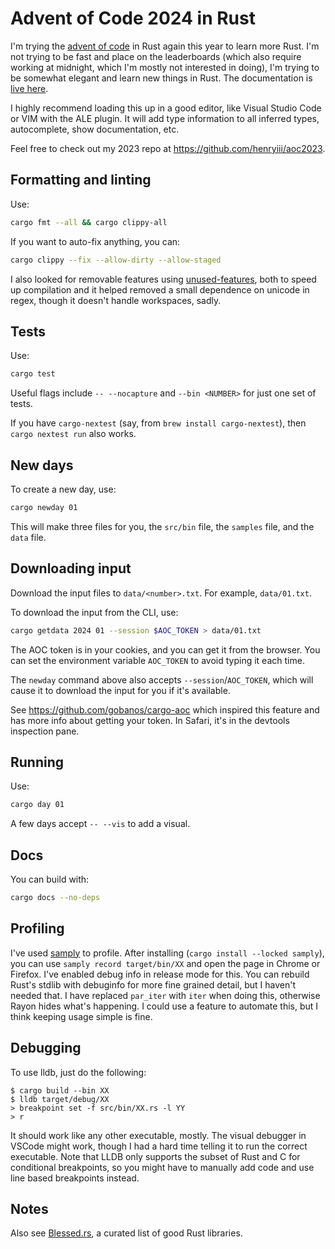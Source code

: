 # Advent of Code 2024 in Rust

I'm trying the [advent of code](https://adventofcode.com/2024) in Rust again this
year to learn more Rust. I'm not trying to be fast and place on the leaderboards
(which also require working at midnight, which I'm mostly not interested in
doing), I'm trying to be somewhat elegant and learn new things in Rust. The
documentation is [live here](https://henryiii.github.io/aoc2024).

I highly recommend loading this up in a good editor, like Visual Studio Code or
VIM with the ALE plugin. It will add type information to all inferred types,
autocomplete, show documentation, etc.

Feel free to check out my 2023 repo at <https://github.com/henryiii/aoc2023>.

## Formatting and linting

Use:

```bash
cargo fmt --all && cargo clippy-all
```

If you want to auto-fix anything, you can:

```bash
cargo clippy --fix --allow-dirty --allow-staged
```

I also looked for removable features using
[unused-features](https://crates.io/crates/cargo-unused-features), both to
speed up compilation and it helped removed a small dependence on unicode in
regex, though it doesn't handle workspaces, sadly.

## Tests

Use:

```bash
cargo test
```

Useful flags include `-- --nocapture` and `--bin <NUMBER>` for just one set of tests.

If you have `cargo-nextest` (say, from `brew install cargo-nextest`), then
`cargo nextest run` also works.

## New days

To create a new day, use:

```bash
cargo newday 01
```

This will make three files for you, the `src/bin` file, the `samples` file, and
the `data` file.

## Downloading input

Download the input files to `data/<number>.txt`. For example, `data/01.txt`.

To download the input from the CLI, use:

```bash
cargo getdata 2024 01 --session $AOC_TOKEN > data/01.txt
```

The AOC token is in your cookies, and you can get it from the browser. You can
set the environment variable `AOC_TOKEN` to avoid typing it each time.

The `newday` command above also accepts `--session`/`AOC_TOKEN`, which will
cause it to download the input for you if it's available.

See <https://github.com/gobanos/cargo-aoc> which inspired this feature and has
more info about getting your token. In Safari, it's in the devtools inspection
pane.

## Running

Use:

```bash
cargo day 01
```

A few days accept `-- --vis` to add a visual.

## Docs

You can build with:

```bash
cargo docs --no-deps
```

## Profiling

I've used [samply](https://github.com/mstange/samply) to profile. After
installing (`cargo install --locked samply`), you can use `samply record
target/bin/XX` and open the page in Chrome or Firefox. I've enabled debug info
in release mode for this. You can rebuild Rust's stdlib with debuginfo for more
fine grained detail, but I haven't needed that. I have replaced `par_iter` with
`iter` when doing this, otherwise Rayon hides what's happening. I could use a
feature to automate this, but I think keeping usage simple is fine.

## Debugging

To use lldb, just do the following:

```console
$ cargo build --bin XX
$ lldb target/debug/XX
> breakpoint set -f src/bin/XX.rs -l YY
> r
```

It should work like any other executable, mostly. The visual debugger in VSCode
might work, though I had a hard time telling it to run the correct executable.
Note that LLDB only supports the subset of Rust and C for conditional
breakpoints, so you might have to manually add code and use line based
breakpoints instead. 

## Notes

Also see [Blessed.rs](https://blessed.rs), a curated list of good Rust libraries.
